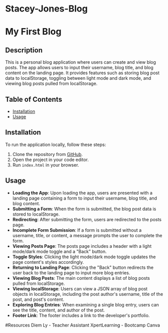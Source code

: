 # Stacey-Jones-Blog

# My First Blog

## Description
This is a personal blog application where users can create and view blog posts. The app allows users to input their username, blog title, and blog content on the landing page. It provides features such as storing blog post data to localStorage, toggling between light mode and dark mode, and viewing blog posts pulled from localStorage.

## Table of Contents
- [Installation](#installation)
- [Usage](#usage)

## Installation
To run the application locally, follow these steps:
1. Clone the repository from [GitHub](link-to-your-repo).
2. Open the project in your code editor.
3. Run `index.html` in your browser.

## Usage
- **Loading the App**: Upon loading the app, users are presented with a landing page containing a form to input their username, blog title, and blog content.
- **Submitting a Form**: When the form is submitted, the blog post data is stored to localStorage.
- **Redirecting**: After submitting the form, users are redirected to the posts page.
- **Incomplete Form Submission**: If a form is submitted without a username, title, or content, a message prompts the user to complete the form.
- **Viewing Posts Page**: The posts page includes a header with a light mode/dark mode toggle and a "Back" button.
- **Toggle Styles**: Clicking the light mode/dark mode toggle updates the page content's styles accordingly.
- **Returning to Landing Page**: Clicking the "Back" button redirects the user back to the landing page to input more blog entries.
- **Viewing Blog Posts**: The main content displays a list of blog posts pulled from localStorage.
- **Viewing localStorage**: Users can view a JSON array of blog post objects in localStorage, including the post author's username, title of the post, and post's content.
- **Exploring Blog Entries**: When examining a single blog entry, users can see the title, content, and author of the post.
- **Footer Link**: The footer includes a link to the developer's portfolio.

#Resources
Diem Ly - Teacher Assistant
XpertLearning - Bootcamp Canva

